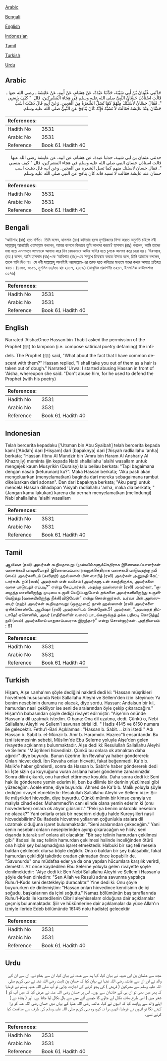 [Arabic](#arabic)

[Bengali](#bengali)

[English](#english)

[Indonesian](#indonesian)

[Tamil](#tamil)

[Turkish](#turkish)

[Urdu](#urdu)

## Arabic


<div dir="rtl" lang="ar" style={{fontSize:'larger',backgroundColor:'#f8f9fa',padding:20}}>
حَدَّثَنِي عُثْمَانُ بْنُ أَبِي شَيْبَةَ، حَدَّثَنَا عَبْدَةُ، عَنْ هِشَامٍ، عَنْ أَبِيهِ، عَنْ عَائِشَةَ ـ رضى الله عنها ـ قَالَتِ اسْتَأْذَنَ حَسَّانُ النَّبِيَّ صلى الله عليه وسلم فِي هِجَاءِ الْمُشْرِكِينَ، قَالَ ‏ "‏ كَيْفَ بِنَسَبِي ‏"‏‏.‏ فَقَالَ حَسَّانُ لأَسُلَّنَّكَ مِنْهُمْ كَمَا تُسَلُّ الشَّعَرَةُ مِنَ الْعَجِينِ‏.‏ وَعَنْ أَبِيهِ قَالَ ذَهَبْتُ أَسُبُّ حَسَّانَ عِنْدَ عَائِشَةَ فَقَالَتْ لاَ تَسُبُّهُ فَإِنَّهُ كَانَ يُنَافِحُ عَنِ النَّبِيِّ صلى الله عليه وسلم‏.‏
</div>
<div style={{backgroundColor:'#f8f9fa',padding:20, marginBottom: 10}}><table> <thead> <tr> <th>References:</th> <th></th> </tr> </thead> <tbody><tr><td>Hadith No</td><td>3531</td></tr><tr><td>Arabic No</td><td>3531</td></tr><tr><td>Reference</td><td>Book 61 Hadith 40</td></tr></tbody></table></div>


<div dir="rtl" lang="ar" style={{fontSize:'larger',backgroundColor:'#f8f9fa',padding:20}}>
حدثني عثمان بن ابي شيبة، حدثنا عبدة، عن هشام، عن ابيه، عن عايشة رضى الله عنها قالت استاذن حسان النبي صلى الله عليه وسلم في هجاء المشركين، قال " كيف بنسبي ". فقال حسان لاسلنك منهم كما تسل الشعرة من العجين. وعن ابيه قال ذهبت اسب حسان عند عايشة فقالت لا تسبه فانه كان ينافح عن النبي صلى الله عليه وسلم
</div>
<div style={{backgroundColor:'#f8f9fa',padding:20, marginBottom: 10}}><table> <thead> <tr> <th>References:</th> <th></th> </tr> </thead> <tbody><tr><td>Hadith No</td><td>3531</td></tr><tr><td>Arabic No</td><td>3531</td></tr><tr><td>Reference</td><td>Book 61 Hadith 40</td></tr></tbody></table></div>

## Bengali


<div dir="ltr" lang="bn" style={{fontSize:'larger',backgroundColor:'#f8f9fa',padding:20}}>
‘আয়িশাহ (রাঃ) হতে বর্ণিত। তিনি বলেন, হাসসান (রাঃ) কবিতার ছন্দে মুশরিকদের নিন্দা করতে অনুমতি চাইলে নবী সাল্লাল্লাহু আলাইহি ওয়াসাল্লাম বললেন, আমার বংশকে কিভাবে তুমি আলাদা করবে? হাসসান (রাঃ) বললেন, আমি তাদের মধ্য হতে এমনভাবে আপনাকে আলাদা করে নিব যেমনভাবে আটার খামির হতে চুলকে আলাদা করে নেয়া হয়। ‘উরওয়াহ্ (রহ.) বলেন, আমি হাসসান (রাঃ)-কে ‘আয়িশাহ (রাঃ)-এর সম্মুখে তিরস্কার করতে উদ্যত হলে, তিনি আমাকে বললেন, তাকে গালি দিও না। সে নবী সাল্লাল্লাহু আলাইহি ওয়াসাল্লাম-এর তরফ হতে কবিতার মাধ্যমে শত্রুর কথার আঘাত প্রতিহত করত। (৪১৪৫, ৬১৫০, মুসলিম ৪৪/৩৪ হাঃ ২৪৮৭, ২৪৮৯) (আধুনিক প্রকাশনীঃ ৩২৬৭, ইসলামিক ফাউন্ডেশনঃ ৩২৭৬)
</div>
<div style={{backgroundColor:'#f8f9fa',padding:20, marginBottom: 10}}><table> <thead> <tr> <th>References:</th> <th></th> </tr> </thead> <tbody><tr><td>Hadith No</td><td>3531</td></tr><tr><td>Arabic No</td><td>3531</td></tr><tr><td>Reference</td><td>Book 61 Hadith 40</td></tr></tbody></table></div>

## English


<div dir="ltr" lang="en" style={{fontSize:'larger',backgroundColor:'#f8f9fa',padding:20}}>
Narrated 'Aisha:Once Hassan bin Thabit asked the permission of the Prophet (ﷺ) to lampoon (i.e. compose satirical poetry defaming) the infidels. The Prophet (ﷺ) said, "What about the fact that I have common descent with them?" Hassan replied, "I shall take you out of them as a hair is taken out of dough." Narrated 'Urwa: I started abusing Hassan in front of 'Aisha, whereupon she said. "Don't abuse him, for he used to defend the Prophet (with his poetry)
</div>
<div style={{backgroundColor:'#f8f9fa',padding:20, marginBottom: 10}}><table> <thead> <tr> <th>References:</th> <th></th> </tr> </thead> <tbody><tr><td>Hadith No</td><td>3531</td></tr><tr><td>Arabic No</td><td>3531</td></tr><tr><td>Reference</td><td>Book 61 Hadith 40</td></tr></tbody></table></div>

## Indonesian


<div dir="ltr" lang="id" style={{fontSize:'larger',backgroundColor:'#f8f9fa',padding:20}}>
Telah bercerita kepadaku ['Utsman bin Abu Syaibah] telah bercerita kepada kami ['Abdah] dari [Hisyam] dari [bapaknya] dari ['Aisyah radliallahu 'anha] berkata; "Hassan (Ibnu Al Mundzir bin 'Amru bin Haram Al Anshariy Al Khazrajiy) meminta ijin kepada Nabi shallallahu 'alaihi wasallam untuk mengejek kaum Musyrikin (Quraisy) lalu beliau berkata: "Tapi bagaimana dengan nasab (keturunan) ku?". Maka Hassan berkata; "Aku pasti akan mengeluarkan (menyelamatkan) baginda dari mereka sebagaimana rambut dikeluarkan dari adonan". Dan dari bapaknya berkata; "Aku pergi untuk mencela Hassan dihadapan 'Aisyah radliallahu 'anha, maka dia berkata; "(Jangan kamu lakukan) karena dia pernah menyelamatkan (melindungi) Nabi shallallahu 'alaihi wasallam
</div>
<div style={{backgroundColor:'#f8f9fa',padding:20, marginBottom: 10}}><table> <thead> <tr> <th>References:</th> <th></th> </tr> </thead> <tbody><tr><td>Hadith No</td><td>3531</td></tr><tr><td>Arabic No</td><td>3531</td></tr><tr><td>Reference</td><td>Book 61 Hadith 40</td></tr></tbody></table></div>

## Tamil


<div dir="ltr" lang="ta" style={{fontSize:'larger',backgroundColor:'#f8f9fa',padding:20}}>
ஆயிஷா (ரலி) அவர்கள் கூறியதாவது: (முஸ்லிம்களுக்கெதிராக இணைவைப்பாளர்கள் வசைக்கவி பாடியபோது) இணைவைப்பாளர்களுக்கெதிராக வசைகவி பாடுவதற்கு நபி (ஸல்) அவர்களிடம் (கவிஞர்) ஹஸ்ஸான் பின் ஸாபித் (ரலி) அவர்கள் அனுமதி கேட்டார்கள். நபி (ஸல்) அவர்கள் என் வமிசம் (அவர்களு டன் கலந்திருக்க, அவர்களை வசை பாடுவது) எப்படி?” என்று கேட்டார்கள். அதற்கு ஹஸ்ஸான் (ரலி) அவர்கள், “குழைத்த மாவிலிருந்து முடியை உருவி யெடுப்பதுபோல் தங்களை அவர்களிலிருந்து உருவியெடுத்து (வசையிலிருந்து நீக்கி)விடுவேன்” என்று சொன்னார்கள். உர்வா பின் அஸ்ஸுபைர் (ரஹ்) அவர்கள் கூறியதாவது: (ஒருமுறை) நான் ஹஸ்ஸான் (ரலி) அவர்களை ஏசிக்கொண்டே ஆயிஷா (ரலி) அவர்களிடம் சென்றேன்.51 அவர்கள், “அவரைத் திட்டாதே! ஏனெனில், அவர் (எதிரிகளின் வசைப் பாடல்களுக்குத் தக்க பதிலடி கொடுத்து) நபி (ஸல்) அவர்களைப் பாதுகாப்பவராக இருந்தார்” என்று சொன்னார்கள். அத்தியாயம் : 61
</div>
<div style={{backgroundColor:'#f8f9fa',padding:20, marginBottom: 10}}><table> <thead> <tr> <th>References:</th> <th></th> </tr> </thead> <tbody><tr><td>Hadith No</td><td>3531</td></tr><tr><td>Arabic No</td><td>3531</td></tr><tr><td>Reference</td><td>Book 61 Hadith 40</td></tr></tbody></table></div>

## Turkish


<div dir="ltr" lang="tr" style={{fontSize:'larger',backgroundColor:'#f8f9fa',padding:20}}>
Hişam, Aişe r.anha'nın şöyle dediğini nakletli dedi ki: "Hassan müşrikleri hicvetmek hususunda Nebi Sallallahu Aleyhi ve Sellem'den izin isteyince: Ya benim nesebimin durumu ne olacak, diye sordu. Hassan: Andalsun bir kıl, hamurdan nasıl çekiliyor ise seni de aralarından öyle çekip çıkaracağım." Hişam'ın babasından şöyle dediği rivayet edilmiştir: "Aişe'nin önünde Hassan'a dil uzatmak istedim. O bana: Ona dil uzatma, dedi. Çünkü o, Nebi Sallallahu Aleyhi ve Sellem'i savunan birisi idi. " Hadis 4145 ve 6150 numara ile gelecektir. Fethu'l-Bari Açıklaması: "Hassan b. Sabit. .. izin istedi." Adı Hassan b. Sabit b. el-Münzir b. Amr b. Haramıdır. Hazrec'1i ensardandır. Bu izni istemesinin sebebi, Müslim'de Ebu Selerne yoluyla Aişe'den gelen rivayette açıklanmış bulunmaktadır. Aişe dedi ki: Resulullah Sallallahu Aleyhi ve Sellem: "Müşrikleri hicvediniz. Çünkü bu onlara ok atmaktan daha ağırdır" diye buyurdu. Bunun üzerine İbn Revaha'ya haber göndererek: Onları hicvet dedi. İbn Revaha onları hicvetti, fakat beğenmedi. Ka'b b. Malik'e haber gönderdi, sonra da Hassan b. Sabit'e haber göndererek dedi ki: İşte sizin şu kuyruğunu vuran arslana haber gönderme zamanınızdır. Sonra dilini çıkardı, onu hareket ettirmeye koyuldu. Daha sonra dedi ki: Seni hak ile gönderene yemin ederim ki, ben bu dilimle bir derinin yüzülmesi gibi yüzeceğim. Acele etme, diye buyurdu. Ahmed de Ka'b b. Malik yoluyla şöyle dediğini rivayet etmektedir: Resulullah Sallallahu Aleyhi ve Sellem bize: Şiir ile müşrikleri hicvedin, diye buyurdu. Çünkü mümin bir kimse canıyla ve malıyla cihad eder. Muhammed'in canı elinde olana yemin ederim ki (onu hicvederken) onlara ok atıyor gibisiniz." "Peki ya benim onlardaki nesebim ne olacak?" Yani onlarla ortak bir nesebirn olduğu halde Kureyşlileri nasıl hicvedebilirim? Bu ifadede hicvetme yollarının çoğunlukla atalara dil uzatmak olduğuna işaret bulunmaktadır. "Seni aralarından çekeceğim." Yani senin nesebini onların neseplerinden ayırıp çıkaracağım ve hiciv, seni dışarıda tutarak sırf onlara ait olacaktır. "Bir saç telinin hamurdan çekilmesi gibi" ifadesi ile saç telinin hamurdan çekilmesi halinde inceliğinden ötürü ona hiçbir şey bulaşmadığına işaret etmektedir. Halbuki bir saç teli mesela baldan çekilecek olursa böyle değildir. Ona o baldan bir şey bulaşabilir, fakat hamurdan çekildiği takdirde oradan çıkmadan önce kopabilir de. "Savunurdu" onu müdafaa eder ya da ona yapılan hücumlara karşılık verirdi, demektir. Az önce kaydedilen Ebu Selerne yoluyla gelen rivayette şöyle denilmektedir: "Aişe dedi ki: Ben Nebi Sallallahu Aleyhi ve Sellem'i Hassan'a şöyle derken dinledim: "Sen Allah ve Resulü adına savunma yaptıkça Ruhu'l-Kuds seni destekleyip duracaktır." Yine dedi ki: Onu şöyle buyururken de dinlemiştim: "Hassan onları hicvedince kendisinin de içi soğudu, başkalarının da içini soğuttu." Namaz bölümünün baş taraflarında Ruhu'l-Kuds ile kastedilenin Cibril aleyhisselam olduğuna dair açıklamalar geçmiş bulunmaktadır. Şiir ve hükümlerine dair açıklamalar da yüce Allah'ın izniyle ileride Edeb bölümünde 16145 nolu hadiste) gelecektir
</div>
<div style={{backgroundColor:'#f8f9fa',padding:20, marginBottom: 10}}><table> <thead> <tr> <th>References:</th> <th></th> </tr> </thead> <tbody><tr><td>Hadith No</td><td>3531</td></tr><tr><td>Arabic No</td><td>3531</td></tr><tr><td>Reference</td><td>Book 61 Hadith 40</td></tr></tbody></table></div>

## Urdu


<div dir="rtl" lang="ur" style={{fontSize:'larger',backgroundColor:'#f8f9fa',padding:20}}>
مجھ سے عثمان بن ابی شیبہ نے بیان کیا، کہا ہم سے عبدہ نے بیان کیا، ان سے ہشام نے، ان سے ان کے والد نے اور ان سے عائشہ رضی اللہ عنہا نے بیان کیا کہ حسان بن ثابت رضی اللہ عنہ نے نبی کریم صلی اللہ علیہ وسلم سے مشرکین ( قریش ) کی ہجو کرنے کی اجازت چاہی تو آپ صلی اللہ علیہ وسلم نے فرمایا کہ پھر میں بھی تو ان ہی کے خاندان سے ہوں۔ اس پر حسان رضی اللہ عنہ نے عرض کیا کہ میں آپ کو ( شعر میں ) اس طرح صاف نکال لے جاؤں گا جیسے آٹے میں سے بال نکال لیا جاتا ہے۔ اور ( ہشام نے ) اپنے والد سے روایت کیا کہ انہوں نے کہا، عائشہ رضی اللہ عنہا کے یہاں میں حسان رضی اللہ عنہ کو برا کہنے لگا تو انہوں نے فرمایا، انہیں برا نہ کہو، وہ نبی کریم صلی اللہ علیہ وسلم کی طرف سے مدافعت کیا کرتے تھے۔
</div>
<div style={{backgroundColor:'#f8f9fa',padding:20, marginBottom: 10}}><table> <thead> <tr> <th>References:</th> <th></th> </tr> </thead> <tbody><tr><td>Hadith No</td><td>3531</td></tr><tr><td>Arabic No</td><td>3531</td></tr><tr><td>Reference</td><td>Book 61 Hadith 40</td></tr></tbody></table></div>